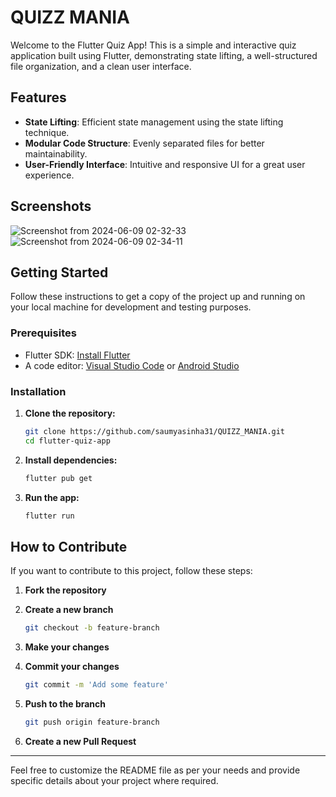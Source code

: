 
# QUIZZ MANIA

Welcome to the Flutter Quiz App! This is a simple and interactive quiz application built using Flutter, demonstrating state lifting, a well-structured file organization, and a clean user interface.

## Features

- **State Lifting**: Efficient state management using the state lifting technique.
- **Modular Code Structure**: Evenly separated files for better maintainability.
- **User-Friendly Interface**: Intuitive and responsive UI for a great user experience.

## Screenshots
![Screenshot from 2024-06-09 02-32-33](https://github.com/saumyasinha31/QUIZZ_MANIA/assets/103508561/d75b540b-c4de-49fb-9ae0-8e504d278363)
![Screenshot from 2024-06-09 02-34-11](https://github.com/saumyasinha31/QUIZZ_MANIA/assets/103508561/594c6324-fb57-41b8-abfc-55703bfd67aa)



## Getting Started

Follow these instructions to get a copy of the project up and running on your local machine for development and testing purposes.

### Prerequisites

- Flutter SDK: [Install Flutter](https://flutter.dev/docs/get-started/install)
- A code editor: [Visual Studio Code](https://code.visualstudio.com/) or [Android Studio](https://developer.android.com/studio)

### Installation

1. **Clone the repository:**

   ```bash
   git clone https://github.com/saumyasinha31/QUIZZ_MANIA.git
   cd flutter-quiz-app
   ```

2. **Install dependencies:**

   ```bash
   flutter pub get
   ```

3. **Run the app:**

   ```bash
   flutter run
   ```


## How to Contribute

If you want to contribute to this project, follow these steps:

1. **Fork the repository**
2. **Create a new branch**

   ```bash
   git checkout -b feature-branch
   ```

3. **Make your changes**
4. **Commit your changes**

   ```bash
   git commit -m 'Add some feature'
   ```

5. **Push to the branch**

   ```bash
   git push origin feature-branch
   ```

6. **Create a new Pull Request**



---

Feel free to customize the README file as per your needs and provide specific details about your project where required.
